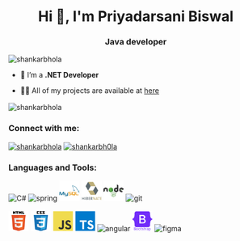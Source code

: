 <h1 align="center">Hi 👋, I'm Priyadarsani Biswal</h1>
<h3 align="center">Java developer</h3>

<p align="left"> <img
    src="https://komarev.com/ghpvc/?username=shankarbhola&label=Profile%20views&color=0e75b6&style=flat"
    alt="shankarbhola" /> </p>

- 🌱 I’m a **.NET Developer**

- 👨‍💻 All of my projects are available at [here](https://github.com/biswalp4944?tab=repositories)

<p><img align="center" src="https://github-readme-streak-stats.herokuapp.com/?user=shankarbhola&" alt="shankarbhola" /></p>

<h3 align="left">Connect with me:</h3>
<p align="left">
  <a href="https://www.linkedin.com/in/priyadarsanibiswal/" target="blank"><img align="center"
      src="https://raw.githubusercontent.com/rahuldkjain/github-profile-readme-generator/master/src/images/icons/Social/linked-in-alt.svg"
      alt="shankarbhola" height="30" width="40" /></a>
      <a href="https://x.com/Biswalp4944" target="blank"><img align="center"
      src="https://raw.githubusercontent.com/rahuldkjain/github-profile-readme-generator/master/src/images/icons/Social/twitter.svg"
      alt="shankarbh0la" height="30" width="40" /></a>
</p>

<h3 align="left">Languages and Tools:</h3>
<p align="left">
<a> <img
      src="https://cdn.iconscout.com/icon/free/png-256/free-csharp-icon-svg-png-download-1175240.png" alt="C#" width="40"
      height="40" /></a>
<a> <img
      src="https://www.vectorlogo.zone/logos/springio/springio-icon.svg" alt="spring" width="40" height="40" /></a> 
      <a> <img
      src="https://raw.githubusercontent.com/devicons/devicon/master/icons/mysql/mysql-original-wordmark.svg"
      alt="mysql" width="40" height="40" /></a> 
      <a rel="noreferrer"> <img
      src="https://raw.githubusercontent.com/devicons/devicon/master/icons/hibernate/hibernate-original-wordmark.svg" alt="hibernate" width="40" height="40" /></a>
  <a> <img
      src="https://raw.githubusercontent.com/devicons/devicon/master/icons/nodejs/nodejs-original-wordmark.svg"
      alt="nodejs" width="40" height="40" /></a>
      <a> <img
      src="https://www.vectorlogo.zone/logos/git-scm/git-scm-icon.svg" alt="git" width="40" height="40" /> </a>

<br>
<br>
  <a> <img
      src="https://raw.githubusercontent.com/devicons/devicon/master/icons/html5/html5-original-wordmark.svg"
      alt="html5" width="40" height="40" /></a>
  <a> <img
      src="https://raw.githubusercontent.com/devicons/devicon/master/icons/css3/css3-original-wordmark.svg" alt="css3"
      width="40" height="40" /></a>
   <a> <img
      src="https://raw.githubusercontent.com/devicons/devicon/master/icons/javascript/javascript-original.svg"
      alt="javascript" width="40" height="40" /></a> 
      <a> <img
      src="https://raw.githubusercontent.com/devicons/devicon/master/icons/typescript/typescript-original.svg"
      alt="typescript" width="40" height="40" /></a>
  <a> <img
      src="https://angular.io/assets/images/logos/angular/angular.svg" alt="angular" width="40" height="40" /></a>
       <a> <img
      src="https://raw.githubusercontent.com/devicons/devicon/master/icons/bootstrap/bootstrap-plain-wordmark.svg"
      alt="bootstrap" width="40" height="40" /></a>
<a> <img
      src="https://www.vectorlogo.zone/logos/figma/figma-icon.svg" alt="figma" width="40" height="40" /></a>
<br>
<br>
   

  
</p>
